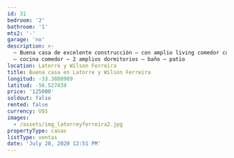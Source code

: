 ```yaml
---
id: 31
bedroom: '2'
bathroom: '1'
mts2: '-'
garage: 'no'
description: >-
  – Buena casa de excelente construcción – con amplio living comedor con estufa
  – cocina comedor – 2 amplios dormitorios – baño – patio
location: Latorre y Wilson Ferreira
title: Buena casa en Latorre y Wilson Ferreira
longitud: -33.3880989
latitud: -56.527439
price: '125000'
soldout: false
rented: false
currency: U$S
images:
  - /assets/img_latorreyferreira2.jpg
propertyType: casas
listType: ventas
date: 'July 28, 2020 12:51 PM'
---
```



